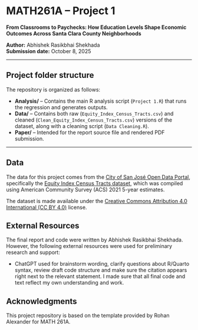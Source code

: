 # MATH261A – Project 1  
**From Classrooms to Paychecks: How Education Levels Shape Economic Outcomes Across Santa Clara County Neighborhoods**

**Author:** Abhishek Rasikbhai Shekhada  
**Submission date:** October 8, 2025   

---

## Project folder structure

The repository is organized as follows:

- **Analysis/** – Contains the main R analysis script (`Project 1.R`) that runs the regression and generates outputs.  
- **Data/** – Contains both raw (`Equity_Index_Census_Tracts.csv`) and cleaned (`Clean_Equity_Index_Census_Tracts.csv`) versions of the dataset, along with a cleaning script (`Data Cleaning.R`).  
- **Paper/** – Intended for the report source file and rendered PDF submission.  



---

## Data

The data for this project comes from the [City of San José Open Data Portal](https://data.sanjoseca.gov/), specifically the [Equity Index Census Tracts dataset](https://data.sanjoseca.gov/dataset/equity-index-census-tracts), which was compiled using American Community Survey (ACS) 2021 5-year estimates.  

The dataset is made available under the [Creative Commons Attribution 4.0 International (CC BY 4.0)](https://creativecommons.org/licenses/by/4.0/) license.  

## External Resources

The final report and code were written by Abhishek Rasikbhai Shekhada. However, the following external resources were used for preliminary research and support:

- ChatGPT used for brainstorm wording, clarify questions about R/Quarto syntax, review draft code structure and make sure the citation appears right next to the relevant statement. I made sure that all final code and text reflect my own understanding and work.

## Acknowledgments

This project repository is based on the template provided by Rohan Alexander for MATH 261A.

